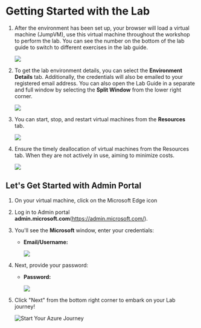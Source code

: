 # Getting Started with the Lab

1. After the environment has been set up, your browser will load a virtual machine (JumpVM), use this virtual machine throughout the workshop to perform the lab. You can see the number on the bottom of the lab guide to switch to different exercises in the lab guide.

   ![](../media/intropur1.png)
 
1. To get the lab environment details, you can select the **Environment Details** tab. Additionally, the credentials will also be emailed to your registered email address. You can also open the Lab Guide in a separate and full window by selecting the **Split Window** from the lower right corner. 

    ![](../media/intropur2.png)

1. You can start, stop, and restart virtual machines from the **Resources** tab.

   ![](../media/intropur3.png)

1. Ensure the timely deallocation of virtual machines from the Resources tab. When they are not actively in use, aiming to minimize costs.

   ![](../media/demo7.png)

## Let's Get Started with Admin Portal 

1. On your virtual machine, click on the Microsoft Edge icon

1. Log in to Admin portal **admin.microsoft.com**(https://admin.microsoft.com/).

1. You'll see the **Microsoft** window, enter your credentials:
 
   - **Email/Username:** <inject key="AzureAdUserEmail"></inject>

     ![](../media/intro1.png)

1. Next, provide your password:
 
   - **Password:** <inject key="AzureAdUserPassword"></inject>

     ![](../media/intro2.png)

1. Click "Next" from the bottom right corner to embark on your Lab journey!
 
   ![Start Your Azure Journey](../media/intropur(4).png)
